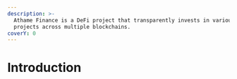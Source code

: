 ```yaml
---
description: >-
  Athame Finance is a DeFi project that transparently invests in various DeFi
  projects across multiple blockchains.
coverY: 0
---
```


# Introduction

